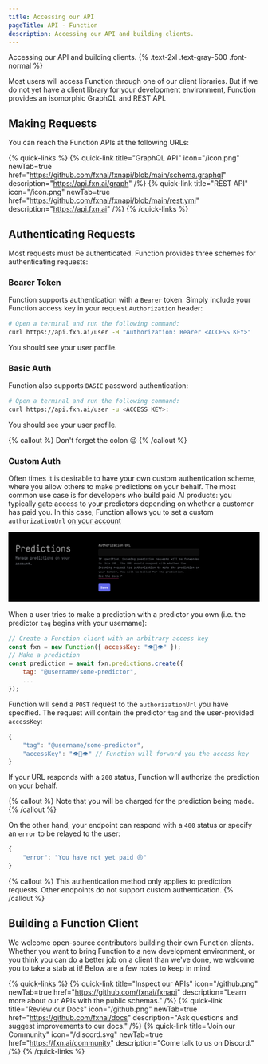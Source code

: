 ```yaml
---
title: Accessing our API
pageTitle: API - Function
description: Accessing our API and building clients.
---
```


Accessing our API and building clients. {% .text-2xl .text-gray-500 .font-normal %}

Most users will access Function through one of our client libraries. But if we do not yet have a client library for your development environment, Function provides an isomorphic GraphQL and REST API.

## Making Requests
You can reach the Function APIs at the following URLs:

{% quick-links %}
{% quick-link title="GraphQL API" icon="/icon.png" newTab=true href="https://github.com/fxnai/fxnapi/blob/main/schema.graphql" description="https://api.fxn.ai/graph" /%}
{% quick-link title="REST API" icon="/icon.png" newTab=true href="https://github.com/fxnai/fxnapi/blob/main/rest.yml" description="https://api.fxn.ai" /%}
{% /quick-links %}

## Authenticating Requests
Most requests must be authenticated. Function provides three schemes for authenticating requests:

### Bearer Token
Function supports authentication with a `Bearer` token. Simply include your Function access key in your request `Authorization` header:
```bash
# Open a terminal and run the following command:
curl https://api.fxn.ai/user -H "Authorization: Bearer <ACCESS KEY>"
```

You should see your user profile.

### Basic Auth
Function also supports `BASIC` password authentication:
```bash
# Open a terminal and run the following command:
curl https://api.fxn.ai/user -u <ACCESS KEY>:
```

You should see your user profile.

{% callout %} Don't forget the colon 😉 {% /callout %}

### Custom Auth
Often times it is desirable to have your own custom authentication scheme, where you allow others to make predictions on your behalf. The most common use case is for developers who build paid AI products: you typically gate access to your predictors depending on whether a customer has paid you. In this case, Function allows you to set a custom `authorizationUrl` [on your account](https://fxn.ai/account/developers)

![auth url](https://raw.githubusercontent.com/fxnai/.github/main/auth_url.png)

When a user tries to make a prediction with a predictor you own (i.e. the predictor `tag` begins with your username):
```js
// Create a Function client with an arbitrary access key
const fxn = new Function({ accessKey: "👁👄👁" });
// Make a prediction
const prediction = await fxn.predictions.create({
    tag: "@username/some-predictor",
    ...
});
```
Function will send a `POST` request to the `authorizationUrl` you have specified. The request will contain the predictor `tag` and the user-provided `accessKey`:
```js
{
    "tag": "@username/some-predictor",
    "accessKey": "👁👄👁" // Function will forward you the access key
}
```
If your URL responds with a `200` status, Function will authorize the prediction on your behalf.

{% callout %} Note that you will be charged for the prediction being made. {% /callout %}

On the other hand, your endpoint can respond with a `400` status or specify an `error` to be relayed to the user:
```js
{
    "error": "You have not yet paid 😛"
}
```

{% callout %} This authentication method only applies to prediction requests. Other endpoints do not support custom authentication. {% /callout %}

## Building a Function Client
We welcome open-source contributors building their own Function clients. Whether you want to bring Function to a new development environment, or you think you can do a better job on a client than we've done, we welcome you to take a stab at it! Below are a few notes to keep in mind:

{% quick-links %}
{% quick-link title="Inspect our APIs" icon="/github.png" newTab=true href="https://github.com/fxnai/fxnapi" description="Learn more about our APIs with the public schemas." /%}
{% quick-link title="Review our Docs" icon="/github.png" newTab=true href="https://github.com/fxnai/docs" description="Ask questions and suggest improvements to our docs." /%}
{% quick-link title="Join our Community" icon="/discord.svg" newTab=true href="https://fxn.ai/community" description="Come talk to us on Discord." /%}
{% /quick-links %}